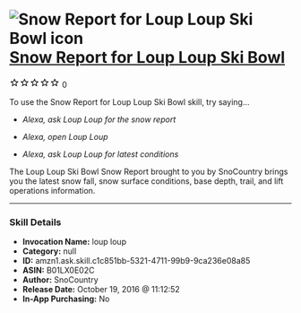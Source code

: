 # &nbsp;<img src="skill_icon" alt="Snow Report for Loup Loup Ski Bowl icon" width="36"> [Snow Report for Loup Loup Ski Bowl](http://alexa.amazon.com/#skills/amzn1.ask.skill.c1c851bb-5321-4711-99b9-9ca236e08a85)
![0 stars](../../images/ic_star_border_black_18dp_1x.png)![0 stars](../../images/ic_star_border_black_18dp_1x.png)![0 stars](../../images/ic_star_border_black_18dp_1x.png)![0 stars](../../images/ic_star_border_black_18dp_1x.png)![0 stars](../../images/ic_star_border_black_18dp_1x.png) 0

To use the Snow Report for Loup Loup Ski Bowl skill, try saying...

* *Alexa, ask Loup Loup  for the snow report*

* *Alexa, open Loup Loup*

* *Alexa, ask Loup Loup  for latest conditions*

The Loup Loup Ski Bowl Snow Report brought to you by SnoCountry brings you the latest snow fall, snow surface conditions,  base depth, trail, and lift operations information.

***

### Skill Details

* **Invocation Name:** loup loup
* **Category:** null
* **ID:** amzn1.ask.skill.c1c851bb-5321-4711-99b9-9ca236e08a85
* **ASIN:** B01LX0E02C
* **Author:** SnoCountry
* **Release Date:** October 19, 2016 @ 11:12:52
* **In-App Purchasing:** No
